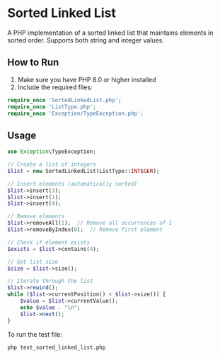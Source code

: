 # Sorted Linked List

A PHP implementation of a sorted linked list that maintains elements in sorted order. Supports both string and integer values.

## How to Run

1. Make sure you have PHP 8.0 or higher installed
2. Include the required files:
```php
require_once 'SortedLinkedList.php';
require_once 'ListType.php';
require_once 'Exception/TypeException.php';
```

## Usage

```php
use Exception\TypeException;

// Create a list of integers
$list = new SortedLinkedList(ListType::INTEGER);

// Insert elements (automatically sorted)
$list->insert(3);
$list->insert(1);
$list->insert(4);

// Remove elements
$list->removeAll(1);  // Remove all occurrences of 1
$list->removeByIndex(0);  // Remove first element

// Check if element exists
$exists = $list->contains(4);

// Get list size
$size = $list->size();

// Iterate through the list
$list->rewind();
while ($list->currentPosition() < $list->size()) {
    $value = $list->currentValue();
    echo $value . "\n";
    $list->next();
}
```

To run the test file:
```bash
php test_sorted_linked_list.php
```

